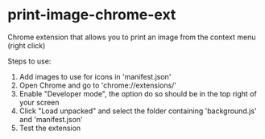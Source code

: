 # print-image-chrome-ext
Chrome extension that allows you to print an image from the context menu (right click)

Steps to use:
1. Add images to use for icons in 'manifest.json'
2. Open Chrome and go to 'chrome://extensions/'
3. Enable "Developer mode", the option do so should be in the top right of your screen
4. Click "Load unpacked" and select the folder containing 'background.js' and 'manifest.json'
5. Test the extension
